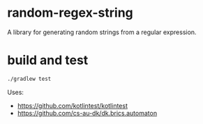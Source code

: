 # random-regex-string
A library for generating random strings from a regular expression.

# build and test
```bash
./gradlew test
```
Uses:
* https://github.com/kotlintest/kotlintest
* https://github.com/cs-au-dk/dk.brics.automaton